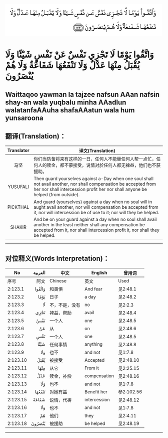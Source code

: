 ![002:123](images/002_123.gif)

#   وَاتَّقُوا يَوْمًا لَا تَجْزِي نَفْسٌ عَنْ نَفْسٍ شَيْئًا وَلَا يُقْبَلُ مِنْهَا عَدْلٌ وَلَا تَنْفَعُهَا شَفَاعَةٌ وَلَا هُمْ يُنْصَرُونَ 

## Waittaqoo yawman la tajzee nafsun AAan nafsin shay-an wala yuqbalu minha AAadlun walatanfaAAuha shafaAAatun wala hum yunsaroona

## 翻译(Translation)：

| Translator | 译文(Translation)                                            |
|:----------:| ------------------------------------------------------------ |
| 马坚       | 你们当防备将来有这样的一日，任何人不能替任何人帮一点忙，任何人的赎金，都不蒙接受，说情对於任何人都无裨益，他们也不获援助。 |
| YUSUFALI   | Then guard yourselves against a-Day when one soul shall not avail another, nor shall compensation be accepted from her nor shall intercession profit her nor shall anyone be helped (from outside). |
| PICKTHAL   | And guard (yourselves) against a day when no soul will in aught avail another, nor will compensation be accepted from it, nor will intercession be of use to it; nor will they be helped. |
| SHAKIR     | And be on your guard against a day when no soul shall avail another in the least neither shall any compensation be accepted from it, nor shall intercession profit it, nor shall they be helped. |

---

## 对位释义(Words Interpretation)：

| No       | العربية | 中文           | English      | 曾用词     |
| -------- | -------:| -------------- | ------------ | ---------- |
| 序号     | 阿文    | Chinese        | 英文         | Used     |
| 2:123.1  | وَاتَّقُوا | 和畏惧         | And fear     | 见2:48.1   |
| 2:123.2  | يَوْمًا | 日子           | a day        | 见2:48.2   |
| 2:123.3  | لَا   | 不，不是，没有 | no           | 见2:2.3    |
| 2:123.4  | تَجْزِي | 裨益，帮助     | avail        | 见2:48.4   |
| 2:123.5  | نَفْسٌ | 一个人         | one          | 见2:48.5   |
| 2:123.6  | عَنْ  | 从             | on           | 见2:48.6   |
| 2:123.7  | نَفْسٍ | 一个人         | one          | 见2:48.5   |
| 2:123.8  | شَيْئًا | 任何事情       | anything   | 见2:48.8   |
| 2:123.9  | وَلَا | 也不           | and not      | 见1:7.8    |
| 2:123.10 | يُقْبَلُ | 被接受         | Accepted     | 见2:48.10  |
| 2:123.11 | مِنْهَا | 从它           | From it      | 见2:25.15  |
| 2:123.12 | عَدْلٌ | 赎金，补偿     | compensation | 见2:48.16  |
| 2:123.13 | وَلَا | 也不           | and not      | 见1:7.8    |
| 2:123.14 | تَنْفَعُهَا | 对她有益       | Benefit her  | 参2:102.56 |
| 2:123.15 | شَفَاعَةٌ | 说情，代祷     | intercession | 见2:48.12  |
| 2:123.16 | وَلَا | 也不           | and not      | 见1:7.8    |
| 2:123.17 | هُمْ  | 他们           | they         | 见2:4.11   |
| 2:123.18 | يُنْصَرُونَ | 被援助         | be helped    | 见2:48.19  |

---

